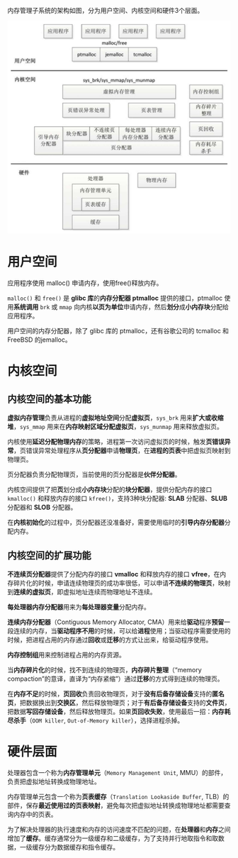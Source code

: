
内存管理子系统的架构如图，分为用户空间、内核空间和硬件3个层面。

![2022-04-14-13-59-40.png](./images/2022-04-14-13-59-40.png)

# 用户空间

应用程序使用 malloc() 申请内存，使用free()释放内存。

`malloc()` 和 `free()` 是 **glibc 库**的**内存分配器 ptmalloc** 提供的接口，ptmalloc 使用**系统调用** `brk` 或 `mmap` 向内核**以页为单位**申请内存，然后**划分**成**小内存块**分配给应用程序。

用户空间的内存分配器，除了 glibc 库的 ptmalloc，还有谷歌公司的 tcmalloc 和 FreeBSD 的jemalloc。

# 内核空间

## 内核空间的基本功能

**虚拟内存管理**负责从进程的**虚拟地址空间**分配**虚拟页**，`sys_brk` 用来**扩大或收缩堆**，`sys_mmap` 用来在**内存映射区域分配虚拟页**，`sys_munmap` 用来释放虚拟页。

内核使用**延迟分配物理内存**的策略，进程第一次访问虚拟页的时候，触发**页错误异常**，页错误异常处理程序从**页分配器**申请**物理页**，在**进程的页表**中把虚拟页映射到物理页。

页分配器负责分配物理页，当前使用的页分配器是**伙伴分配器**。

内核空间提供了把**页**划分成**小内存块**分配的**块分配器**，提供分配内存的接口 `kmalloc()` 和释放内存的接口 `kfree()`，支持3种块分配器: **SLAB** 分配器、**SLUB** 分配器和 **SLOB** 分配器。

在**内核初始化**的过程中，页分配器还没准备好，需要使用临时的**引导内存分配器**分配内存。

## 内核空间的扩展功能

**不连续页分配器**提供了分配内存的接口 **vmalloc** 和释放内存的接口 **vfree**，在内存碎片化的时候，申请连续物理页的成功率很低，可以申请**不连续的物理页**，映射到**连续的虚拟页**，即虚拟地址连续而物理地址不连续。

**每处理器内存分配器**用来为**每处理器变量**分配内存。

**连续内存分配器**（Contiguous Memory Allocator, CMA）用来给**驱动**程序**预留**一段连续的内存，当**驱动程序不用**的时候，可以给**进程**使用；当驱动程序需要使用的时候，把进程占用的内存通过**回收**或**迁移**的方式让出来，给驱动程序使用。

**内存控制组**用来控制进程占用的内存资源。

当**内存碎片化**的时候，找不到连续的物理页，**内存碎片整理**（“memory compaction”的意译，直译为“内存紧缩”）通过**迁移**的方式得到连续的物理页。

在**内存不足**的时候，**页回收**负责回收物理页，对于**没有后备存储设备**支持的**匿名页**，把数据换出到**交换区**，然后释放物理页；对于**有后备存储设备**支持的**文件页**，把数据**写回存储设备**，然后释放物理页。如果**页回收失败**，使用最后一招：**内存耗尽杀手**（`OOM killer`, `Out-of-Memory killer`），选择进程杀掉。

# 硬件层面

处理器包含一个称为**内存管理单元**（`Memory Management Unit`, MMU）的部件，负责把虚拟地址转换成物理地址。

内存管理单元包含一个称为**页表缓存**（`Translation Lookaside Buffer`, TLB）的部件，保存**最近使用过的页表映射**，避免每次把虚拟地址转换成物理地址都需要查询内存中的页表。

为了解决处理器的执行速度和内存的访问速度不匹配的问题，在**处理器**和**内存**之间增加了**缓存**。缓存通常分为一级缓存和二级缓存，为了支持并行地取指令和取数据，一级缓存分为数据缓存和指令缓存。